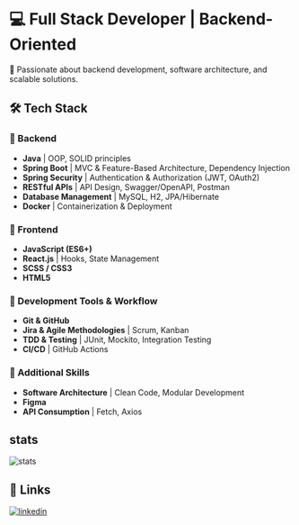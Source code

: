 # 💻 Full Stack Developer | Backend-Oriented  
🚀 Passionate about backend development, software architecture, and scalable solutions.  

## 🛠 Tech Stack  

### 🔹 Backend  
- **Java** | OOP, SOLID principles  
- **Spring Boot** | MVC & Feature-Based Architecture, Dependency Injection  
- **Spring Security** | Authentication & Authorization (JWT, OAuth2)  
- **RESTful APIs** | API Design, Swagger/OpenAPI, Postman  
- **Database Management** | MySQL, H2, JPA/Hibernate  
- **Docker** | Containerization & Deployment  

### 🔹 Frontend  
- **JavaScript (ES6+)**  
- **React.js** | Hooks, State Management  
- **SCSS / CSS3**  
- **HTML5**  

### 🔹 Development Tools & Workflow  
- **Git & GitHub**  
- **Jira & Agile Methodologies** | Scrum, Kanban  
- **TDD & Testing** | JUnit, Mockito, Integration Testing  
- **CI/CD** | GitHub Actions  

### 🔹 Additional Skills  
- **Software Architecture** | Clean Code, Modular Development  
- **Figma**  
- **API Consumption** | Fetch, Axios  

## stats
![stats](http://github-profile-summary-cards.vercel.app/api/cards/profile-details?username=juancastro000&theme=default)
## 🔗 Links
[![linkedin](https://img.shields.io/badge/linkedin-0A66C2?style=for-the-badge&logo=linkedin&logoColor=white)](www.linkedin.com/in/juan-esteban-castro)
